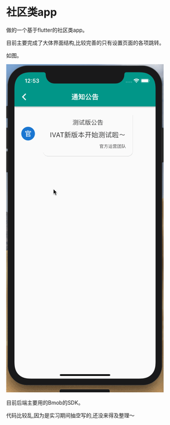 # 社区类app
做的一个基于flutter的社区类app。

目前主要完成了大体界面结构,比较完善的只有设置页面的各项跳转。

如图。

![avatar](/img/Untitled.gif)

目前后端主要用的Bmob的SDK。

代码比较乱,因为是实习期间抽空写的,还没来得及整理～

